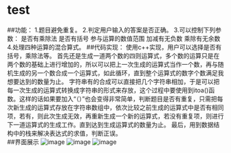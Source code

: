 # test
##功能：
1.题目避免重复。
2.判定用户输入的答案是否正确。
3.可以控制下列参数：
是否有乘除法
是否有括号
参与运算的数值范围
加减有无负数
乘除有无余数
4.处理四种运算的混合算式。 ##代码实现： 使用c++实现，用户可以选择是否有括号，乘除法等。 首先还是生成一道两个数的四则运算式，多个数的运算只是在两个数的基础上进行增加的，所以可以把上一次生成的运算式当作一个数，再与随机生成的另一个数合成一个运算式，如此循环，直到整个运算式的数字个数满足我想要达到的数量为止。 字符串有的合成可以直接把几个字符串相加，于是可以把每一次生成的运算式转换成字符串的形式来存放，这个过程中要使用到itoa()函数。这样的话如果要加入“（）”也会变得非常简单，判断题目是否有重复，只需把每次新生成的运算式存放在字符串数组中，依次比较之前生成的运算式中是否有相同项，若有，则此次生成无效，再重新生成一个新的运算式，若没有重复项，则进行下一道运算式的生成工作。直到达到生成运算式的数量为止。 最后，用到数据结构中的栈来解决表达式的求值，判断正误。  
##界面展示
![image](https://github.com/llixian/test/blob/master/images/2.PNG)
![image](https://github.com/llixian/test/blob/master/images/3.PNG)
![image](https://github.com/llixian/test/blob/master/images/4.PNG)
